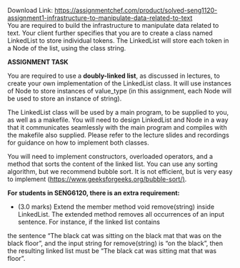 Download Link: https://assignmentchef.com/product/solved-seng1120-assignment1-infrastructure-to-manipulate-data-related-to-text
<br>
You are required to build the infrastructure to manipulate data related to text. Your client further specifies that you are to create a class named LinkedList to store individual tokens. The LinkedList will store each token in a Node of the list, using the class string.

<strong>ASSIGNMENT TASK </strong>

You are required to use a <strong>doubly-linked list</strong>, as discussed in lectures, to create your own implementation of the LinkedList class. It will use instances of Node to store instances of value_type (in this assignment, each Node will be used to store an instance of string).

The LinkedList class will be used by a main program, to be supplied to you, as well as a makefile. You will need to design LinkedList and Node in a way that it communicates seamlessly with the main program and compiles with the makefile also supplied. Please refer to the lecture slides and recordings for guidance on how to implement both classes.

You will need to implement constructors, overloaded operators, and a method that sorts the content of the linked list. You can use any sorting algorithm, but we recommend bubble sort. It is not efficient, but is very easy to implement (<a href="https://www.geeksforgeeks.org/bubble-sort/">https://www.geeksforgeeks.org/bubble-sort/</a><a href="https://www.geeksforgeeks.org/bubble-sort/">)</a>.




<strong>For students in SENG6120, there is an extra requirement:  </strong>

<ul>

 <li>(3.0 marks) Extend the member method void remove(string) inside LinkedList. The extended method removes all occurrences of an input sentence. For instance, if the linked list contains</li>

</ul>

the sentence “The black cat was sitting on the black mat that was on the black floor”, and the input string for remove(string) is “on the black”, then the resulting linked list must be “The black cat was sitting mat that was floor”.